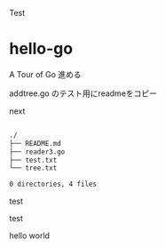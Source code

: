 Test

# hello-go

A Tour of Go 進める

addtree.go のテスト用にreadmeをコピー


next


```txt:./tree.txt

./
├── README.md
├── reader3.go
├── test.txt
└── tree.txt

0 directories, 4 files

```


test

test

hello world
